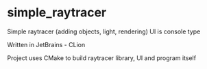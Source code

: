 # simple_raytracer
Simple raytracer (adding objects, light, rendering)
UI is console type

Written in JetBrains - CLion

Project uses CMake to build raytracer library, UI and program itself
